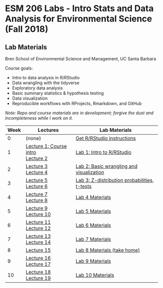 # ESM 206 Labs - Intro Stats and Data Analysis for Environmental Science (Fall 2018)
## Lab Materials

Bren School of Environmental Science and Management, UC Santa Barbara 

Course goals: 

  - Intro to data analysis in R/RStudio
  - Data wrangling with the tidyverse
  - Exploratory data analysis
  - Basic summary statistics & hypothesis testing
  - Data visualization 
  - Reproducible workflows with RProjects, Rmarkdown, and GitHub

*Note: Repo and course materials are in development; forgive the dust and incompleteness while I work on it.*

Week | Lectures | Lab Materials| 
-----|--------| ---------
0 | (none) | [Get R/RStudio instructions](https://github.com/allisonhorst/esm-206-2018/tree/master/week_0) 
1 | [Lecture 1: Course intro](https://docs.google.com/presentation/d/1cPWa6NqbEot8dBjVC7UKPjF72Q7myYjHqyBYS9HO_qg/edit?usp=sharing)<br>[Lecture 2]() | [Lab 1: Intro to R/RStudio](https://github.com/allisonhorst/esm-206-2018/tree/master/week_1) 
2 | [Lecture 3]()<br>[Lecture 4]() | [Lab 2: Basic wrangling and visualization](https://github.com/allisonhorst/esm-206-2018/tree/master/week_2)
3 | [Lecture 5]()<br>[Lecture 6]() | [Lab 3: Z-distribution probabilities, t-tests](https://github.com/allisonhorst/esm-206-2018/tree/master/week_3) 
4 | [Lecture 7]()<br>[Lecture 8]() | [Lab 4 Materials](https://github.com/allisonhorst/esm-206-2018/tree/master/week_4) 
5 | [Lecture 9]()<br>[Lecture 10]()| [Lab 5 Materials](https://github.com/allisonhorst/esm-206-2018/tree/master/week_5)
6 | [Lecture 11]()<br>[Lecture 12]() | [Lab 6 Materials](https://github.com/allisonhorst/esm-206-2018/tree/master/week_6) 
7 | [Lecture 13]()<br>[Lecture 14]() | [Lab 7 Materials](https://github.com/allisonhorst/esm-206-2018/tree/master/week_7)
8 | [Lecture 15]() | [Lab 8 Materials (take home)](https://github.com/allisonhorst/esm-206-2018/tree/master/week_8)
9 | [Lecture 16]()<br>[Lecture 17]() | [Lab 9 Materials](https://github.com/allisonhorst/esm-206-2018/tree/master/week_9)
10 | [Lecture 18]()<br>[Lecture 19]() | [Lab 10 Materials](https://github.com/allisonhorst/esm-206-2018/tree/master/week_10)
